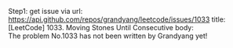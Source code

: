 Step1: get issue via url: https://api.github.com/repos/grandyang/leetcode/issues/1033 
 title:[LeetCode] 1033. Moving Stones Until Consecutive 
 body:  
 The problem No.1033 has not been written by Grandyang yet!